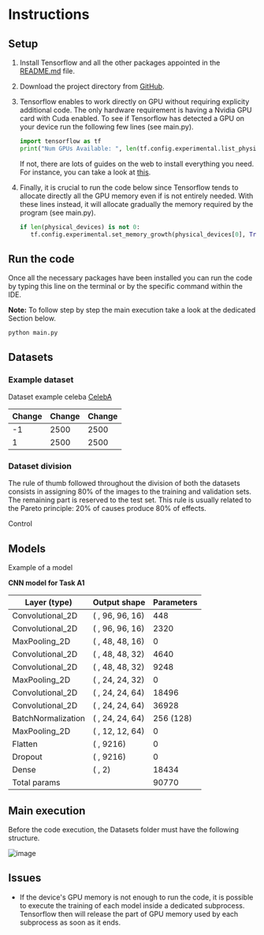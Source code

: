 # Instructions

## Setup

1. Install Tensorflow and all the other packages appointed in the [README.md](https://github.com/EdoardoGruppi/AMLS_II_assignment20_21/blob/main/README.md) file.

2. Download the project directory from [GitHub](https://github.com/EdoardoGruppi/AMLS_II_assignment20_21).
3. Tensorflow enables to work directly on GPU without requiring explicity additional code. The only hardware requirement is having a Nvidia GPU card with Cuda enabled. To see if Tensorflow has detected a GPU on your device run the following few lines (see main.py).

   ```python
   import tensorflow as tf
   print("Num GPUs Available: ", len(tf.config.experimental.list_physical_devices('GPU')))
   ```

   If not, there are lots of guides on the web to install everything you need. For instance, you can take a look at
   [this](https://deeplizard.com/learn/video/IubEtS2JAiY).

4. Finally, it is crucial to run the code below since Tensorflow tends to allocate directly all the GPU memory even if is not entirely needed. With these lines instead, it will allocate gradually the memory required by the program (see main.py).

   ```python
   if len(physical_devices) is not 0:
      tf.config.experimental.set_memory_growth(physical_devices[0], True)
   ```

## Run the code

Once all the necessary packages have been installed you can run the code by typing this line on the terminal or by the specific command within the IDE.

**Note:** To follow step by step the main execution take a look at the dedicated Section below.

```
python main.py
```

## Datasets

### Example dataset

Dataset example celeba [CelebA](http://mmlab.ie.cuhk.edu.hk/projects/CelebA.html)

| Change | Change | Change |
| ------ | ------ | ------ |
| -1     | 2500   | 2500   |
| 1      | 2500   | 2500   |

### Dataset division

The rule of thumb followed throughout the division of both the datasets consists in assigning 80\% of the images to the training and validation sets. The remaining part is reserved to the test set. This rule is usually related to the Pareto principle: 20\% of causes produce 80\% of effects.

Control

## Models

Example of a model

**CNN model for Task A1**

| Layer (type)       | Output shape    | Parameters |
| ------------------ | --------------- | ---------- |
| Convolutional_2D   | ( , 96, 96, 16) | 448        |
| Convolutional_2D   | ( , 96, 96, 16) | 2320       |
| MaxPooling_2D      | ( , 48, 48, 16) | 0          |
| Convolutional_2D   | ( , 48, 48, 32) | 4640       |
| Convolutional_2D   | ( , 48, 48, 32) | 9248       |
| MaxPooling_2D      | ( , 24, 24, 32) | 0          |
| Convolutional_2D   | ( , 24, 24, 64) | 18496      |
| Convolutional_2D   | ( , 24, 24, 64) | 36928      |
| BatchNormalization | ( , 24, 24, 64) | 256 (128)  |
| MaxPooling_2D      | ( , 12, 12, 64) | 0          |
| Flatten            | ( , 9216)       | 0          |
| Dropout            | ( , 9216)       | 0          |
| Dense              | ( , 2)          | 18434      |
| Total params       |                 | 90770      |

## Main execution

Before the code execution, the Datasets folder must have the following structure.

![image](https://user-images.githubusercontent.com/48513387/100546886-065feb80-3264-11eb-97a5-fc698833878b.png)

## Issues

- If the device's GPU memory is not enough to run the code, it is possible to execute the training of each model inside a dedicated subprocess. Tensorflow then will release the part of GPU memory used by each subprocess as soon as it ends.
